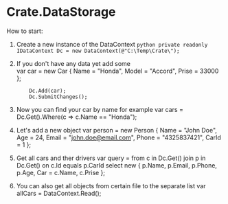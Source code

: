 # Crate.DataStorage
How to start:

1. Create a new instance of the DataContext
            ```python
            private readonly IDataContext Dc = new DataContext(@"C:\Temp\Crate\");
            ```

2.  If you don't have any data yet add some <br/>
            var car = new Car
            {
                Name = "Honda",
                Model = "Accord",
                Prise = 33000
            };
            
            Dc.Add(car);
            Dc.SubmitChanges();

3. Now you can find your car by name for example
            var cars = Dc.Get<Car>().Where(c => c.Name == "Honda");

4. Let's add a new object 
            var person = new Person
            {
                Name = "John Doe",
                Age = 24,
                Email = "john.doe@email.com",
                Phone = "4325837421",
                CarId = 1
            };
            
5. Get all cars and ther drivers
            var query = from c in Dc.Get<Car>()
                        join p in Dc.Get<Person>() on c.Id equals p.CarId
                        select new
                        {
                           p.Name,
                           p.Email,
                           p.Phone,
                           p.Age,
                           Car = c.Name,
                           c.Prise
                        };
                        
  6. You can also get all objects from certain file to the separate list
            var allCars = DataContext.Read<Car>();
